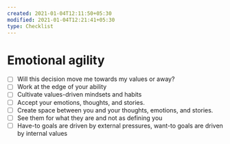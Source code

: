 ```yaml
---
created: 2021-01-04T12:11:50+05:30
modified: 2021-01-04T12:21:41+05:30
type: Checklist
---
```


# Emotional agility

- [ ] Will this decision move me towards my values or away?
- [ ] Work at the edge of your ability
- [ ] Cultivate values-driven mindsets and habits
- [ ] Accept your emotions, thoughts, and stories.
- [ ] Create space between you and your thoughts, emotions, and stories.
- [ ] See them for what they are and not as defining you
- [ ] Have-to goals are driven by external pressures, want-to goals are driven by internal values